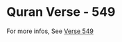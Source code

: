 # Quran Verse - 549 

For more infos, See [Verse 549](https://www.quranbookk.com/quran/search?q=549)
